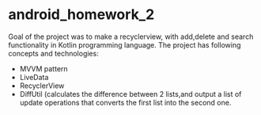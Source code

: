 # android_homework_2

Goal of the project was to make a recyclerview, with add,delete and search functionality in Kotlin programming language.
The project has following concepts and technologies:
  - MVVM pattern
  - LiveData
  - RecyclerView
  - DiffUtil (calculates the difference between 2 lists,and output a list of update operations that converts the first list into the second one.

